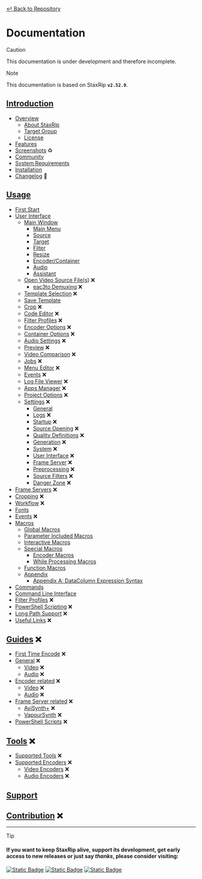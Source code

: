 ﻿[ :leftwards_arrow_with_hook: Back to Repository](../../../)

# Documentation

> [!CAUTION]
> This documentation is under development and therefore incomplete.

> [!NOTE]
> This documentation is based on StaxRip **`v2.52.0`**.

## [Introduction](Introduction/README.md)
- [Overview](Introduction/Overview.md)
    - [About StaxRip](Introduction/Overview.md#about-staxrip)
    - [Target Group](Introduction/Overview.md#target-group)
    - [License](Introduction/Overview.md#license)
- [Features](Introduction/Features.md)
- [Screenshots](Introduction/Screenshots.md) :recycle:
- [Community](Introduction/Community.md)
- [System Requirements](Introduction/System-Requirements.md)
- [Installation](Introduction/Installation.md)
- [Changelog](../CHANGELOG.md) :link:

## [Usage](Usage/README.md)
- [First Start](Usage/First-Start.md)
- [User Interface](Usage/User-Interface/README.md)
    - [Main Window](Usage/User-Interface/Main.md)
        - [Main Menu](Usage/User-Interface/Main.md#main-menu)
        - [Source](Usage/User-Interface/Main.md#source)
        - [Target](Usage/User-Interface/Main.md#target)
        - [Filter](Usage/User-Interface/Main.md#filter)
        - [Resize](Usage/User-Interface/Main.md#resize)
        - [Encoder/Container](Usage/User-Interface/Main.md#encodercontainer)
        - [Audio](Usage/User-Interface/Main.md#audio)
        - [Assistant](Usage/User-Interface/Main.md#assistant)
    - [Open Video Source File(s)](Usage/User-Interface/Opening.md) :x:
        - [eac3to Demuxing](Usage/User-Interface/Opening#eac3to-demuxing.md) :x:
    - [Template Selection](Usage/User-Interface/Template-Selection.md) :x:
    - [Save Template](Usage/User-Interface/Save-Template.md)
    - [Crop](Usage/User-Interface/Crop.md) :x:
    - [Code Editor](Usage/User-Interface/Code-Editor.md) :x:
    - [Filter Profiles](Usage/User-Interface/Filter-Profiles.md) :x:
    - [Encoder Options](Usage/User-Interface/Encoder-Options.md) :x:
    - [Container Options](Usage/User-Interface/Container-Options.md) :x:
    - [Audio Settings](Usage/User-Interface/Audio-Settings.md) :x:
    - [Preview](Usage/User-Interface/Preview.md) :x:
    - [Video Comparison](Usage/User-Interface/Video-Comparison.md) :x:
    - [Jobs](Usage/User-Interface/Jobs.md) :x:
    - [Menu Editor](Usage/User-Interface/Menu-Editor.md) :x:
    - [Events](Usage/User-Interface/Events.md) :x:
    - [Log File Viewer](Usage/User-Interface/Log-File-Viewer.md) :x:
    - [Apps Manager](Usage/User-Interface/Apps-Manager.md) :x:
    - [Project Options](Usage/User-Interface/Project-Options.md) :x:
    - [Settings](Usage/User-Interface/Settings.md) :x:
        - [General](Usage/User-Interface/Settings.md#general)
        - [Logs](Usage/User-Interface/Settings.md#logs) :x:
        - [Startup](Usage/User-Interface/Settings.md#startup) :x:
        - [Source Opening](Usage/User-Interface/Settings.md#source-opening) :x:
        - [Quality Definitions](Usage/User-Interface/Settings.md#quality-definitions) :x:
        - [Generation](Usage/User-Interface/Settings.md#generation) :x:
        - [System](Usage/User-Interface/Settings.md#system) :x:
        - [User Interface](Usage/User-Interface/Settings.md#user-interface) :x:
        - [Frame Server](Usage/User-Interface/Settings.md#frameserver) :x:
        - [Preprocessing](Usage/User-Interface/Settings.md#preprocessing) :x:
        - [Source Filters](Usage/User-Interface/Settings.md#source-filters) :x:
        - [Danger Zone](Usage/User-Interface/Settings.md#danger-zone) :x:
- [Frame Servers](Usage/Frame-Servers.md) :x:
- [Cropping](Usage/Cropping.md) :x:
- [Workflow](Usage/Workflow.md) :x:
- [Fonts](Usage/Fonts.md)
- [Events](Usage/Events.md) :x:
- [Macros](Usage/Macros.md)
    - [Global Macros](Usage/Macros.md#global-macros)
    - [Parameter Included Macros](Usage/Macros.md#parameter-included-macros)
    - [Interactive Macros](Usage/Macros.md#interactive-macros)
    - [Special Macros](Usage/Macros.md#special-macros)
        - [Encoder Macros](Usage/Macros.md#encoder-macros)
        - [While Processing Macros](Usage/Macros.md#while-processing-macros)
    - [Function Macros](Usage/Macros.md#function-macros)
    - [Appendix](Usage/Macros.md#appendix)
        - [Appendix A: DataColumn Expression Syntax](Usage/Macros.md#appendix-a-datacolumn-expression-syntax)
- [Commands](Usage/Commands.md)
- [Command Line Interface](Usage/Command-Line-Interface.md)
- [Filter Profiles](Usage/Filter-Profiles.md) :x:
- [PowerShell Scripting](Usage/PowerShell.md) :x:
- [Long Path Support](Usage/Long-Path-Support.md) :x:
- [Useful Links](Usage/Useful-Links.md) :x:

## [Guides](Guides/README.md) :x:
- [First Time Encode](Guides/First-Time-Encode.md) :x:
- [General](Guides/General/README.md) :x:
    - [Video](Guides/General/Video.md) :x:
    - [Audio](Guides/General/Audio.md) :x:
- [Encoder related](Guides/Encoder/README.md) :x:
    - [Video](Guides/Encoder/Video.md) :x:
    - [Audio](Guides/Encoder/Audio.md) :x:
- [Frame Server related](Guides/FrameServer/README.md) :x:
    - [AviSynth+](Guides/FrameServer/AviSynth.md) :x:
    - [VapourSynth](Guides/FrameServer/VapourSynth.md) :x:
- [PowerShell Scripts](Guides/PowerShell/README.md) :x:

## [Tools](Tools/README.md) :x:
- [Supported Tools](Tools/Supported-Tools.md) :x:
- [Supported Encoders](Tools/Supported-Encoders/README.md) :x:
    - [Video Encoders](Tools/Supported-Encoders/Video.md) :x:
    - [Audio Encoders](Tools/Supported-Encoders/Audio.md) :x:

## [Support](Support/README.md)

## [Contribution](Contribution/README.md) :x:

-----------------------------

> [!TIP]
> #### **If you want to keep StaxRip alive, support its development, get early access to new releases or just say *thanks*, please consider visiting:**
> [![Static Badge](https://img.shields.io/badge/Patreon-F16061?style=for-the-badge&logo=Patreon&labelColor=hsl(156%2C%2080%25%2C%2020%25)&color=hsl(156%2C%2080%25%2C%2020%25))](https://www.patreon.com/Dendraspis)  [![Static Badge](https://img.shields.io/badge/Ko--fi-F16061?style=for-the-badge&logo=Ko-Fi&labelColor=hsl(156%2C%2080%25%2C%2020%25)&color=hsl(156%2C%2080%25%2C%2020%25))](https://ko-fi.com/Dendraspis)  [![Static Badge](https://img.shields.io/badge/BuyMeACoffee-BuyMeACoffee?style=for-the-badge&logo=BuyMeACoffee&labelColor=hsl(156%2C%2080%25%2C%2020%25)&color=hsl(156%2C%2080%25%2C%2020%25))](https://www.buymeacoffee.com/Dendraspis)
